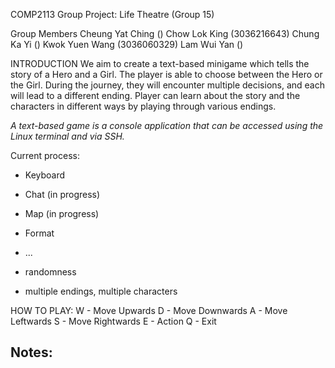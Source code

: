 COMP2113 Group Project: Life Theatre (Group 15)

Group Members
Cheung Yat Ching ()
Chow Lok King (3036216643)
Chung Ka Yi ()
Kwok Yuen Wang (3036060329)
Lam Wui Yan ()

INTRODUCTION
We aim to create a text-based minigame which tells the story of a Hero and a Girl. The player is able to choose between the Hero or the Girl. During the journey, they will encounter multiple decisions, and each will lead to a different ending. Player can learn about the story and the characters in different ways by playing through various endings.

*A text-based game is a console application that can be accessed using the Linux terminal and via SSH.*

Current process:
- Keyboard
- Chat (in progress)
- Map (in progress)
- Format
- ...

- randomness
- multiple endings, multiple characters

HOW TO PLAY:
W - Move Upwards
D - Move Downwards
A - Move Leftwards
S - Move Rightwards
E - Action
Q - Exit

Notes:
- 
